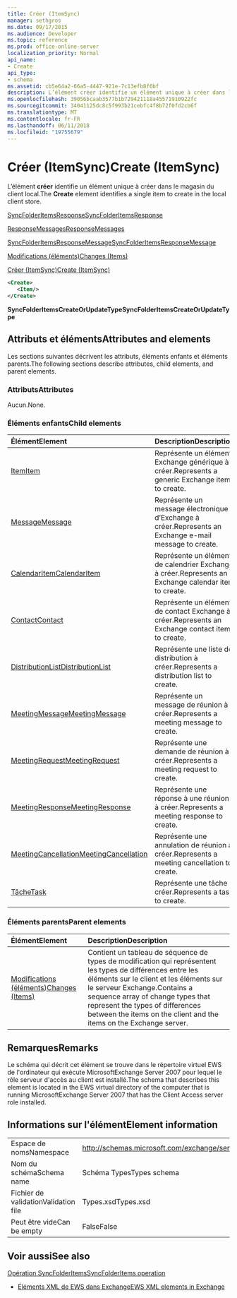 ```yaml
---
title: Créer (ItemSync)
manager: sethgros
ms.date: 09/17/2015
ms.audience: Developer
ms.topic: reference
ms.prod: office-online-server
localization_priority: Normal
api_name:
- Create
api_type:
- schema
ms.assetid: cb5e64a2-66a5-4447-921e-7c13efb8f6bf
description: L’élément créer identifie un élément unique à créer dans le magasin du client local.
ms.openlocfilehash: 39056bcaab3577b1b729421118a45571910922fc
ms.sourcegitcommit: 34041125dc8c5f993b21cebfc4f8b72f0fd2cb6f
ms.translationtype: MT
ms.contentlocale: fr-FR
ms.lasthandoff: 06/11/2018
ms.locfileid: "19755679"
---
```

# <a name="create-itemsync"></a><span data-ttu-id="31a42-103">Créer (ItemSync)</span><span class="sxs-lookup"><span data-stu-id="31a42-103">Create (ItemSync)</span></span>

<span data-ttu-id="31a42-104">L’élément **créer** identifie un élément unique à créer dans le magasin du client local.</span><span class="sxs-lookup"><span data-stu-id="31a42-104">The **Create** element identifies a single item to create in the local client store.</span></span> 
  
[<span data-ttu-id="31a42-105">SyncFolderItemsResponse</span><span class="sxs-lookup"><span data-stu-id="31a42-105">SyncFolderItemsResponse</span></span>](syncfolderitemsresponse.md)
  
[<span data-ttu-id="31a42-106">ResponseMessages</span><span class="sxs-lookup"><span data-stu-id="31a42-106">ResponseMessages</span></span>](responsemessages.md)
  
[<span data-ttu-id="31a42-107">SyncFolderItemsResponseMessage</span><span class="sxs-lookup"><span data-stu-id="31a42-107">SyncFolderItemsResponseMessage</span></span>](syncfolderitemsresponsemessage.md)
  
[<span data-ttu-id="31a42-108">Modifications (éléments)</span><span class="sxs-lookup"><span data-stu-id="31a42-108">Changes (Items)</span></span>](changes-items.md)
  
[<span data-ttu-id="31a42-109">Créer (ItemSync)</span><span class="sxs-lookup"><span data-stu-id="31a42-109">Create (ItemSync)</span></span>](create-itemsync.md)
  
```xml
<Create>
   <Item/>
</Create>
```

 <span data-ttu-id="31a42-110">**SyncFolderItemsCreateOrUpdateType**</span><span class="sxs-lookup"><span data-stu-id="31a42-110">**SyncFolderItemsCreateOrUpdateType**</span></span>
## <a name="attributes-and-elements"></a><span data-ttu-id="31a42-111">Attributs et éléments</span><span class="sxs-lookup"><span data-stu-id="31a42-111">Attributes and elements</span></span>

<span data-ttu-id="31a42-112">Les sections suivantes décrivent les attributs, éléments enfants et éléments parents.</span><span class="sxs-lookup"><span data-stu-id="31a42-112">The following sections describe attributes, child elements, and parent elements.</span></span>
  
### <a name="attributes"></a><span data-ttu-id="31a42-113">Attributs</span><span class="sxs-lookup"><span data-stu-id="31a42-113">Attributes</span></span>

<span data-ttu-id="31a42-114">Aucun.</span><span class="sxs-lookup"><span data-stu-id="31a42-114">None.</span></span>
  
### <a name="child-elements"></a><span data-ttu-id="31a42-115">Éléments enfants</span><span class="sxs-lookup"><span data-stu-id="31a42-115">Child elements</span></span>

|<span data-ttu-id="31a42-116">**Élément**</span><span class="sxs-lookup"><span data-stu-id="31a42-116">**Element**</span></span>|<span data-ttu-id="31a42-117">**Description**</span><span class="sxs-lookup"><span data-stu-id="31a42-117">**Description**</span></span>|
|:-----|:-----|
|[<span data-ttu-id="31a42-118">Item</span><span class="sxs-lookup"><span data-stu-id="31a42-118">Item</span></span>](item.md) <br/> |<span data-ttu-id="31a42-119">Représente un élément Exchange générique à créer.</span><span class="sxs-lookup"><span data-stu-id="31a42-119">Represents a generic Exchange item to create.</span></span>  <br/> |
|[<span data-ttu-id="31a42-120">Message</span><span class="sxs-lookup"><span data-stu-id="31a42-120">Message</span></span>](message-ex15websvcsotherref.md) <br/> |<span data-ttu-id="31a42-121">Représente un message électronique d’Exchange à créer.</span><span class="sxs-lookup"><span data-stu-id="31a42-121">Represents an Exchange e-mail message to create.</span></span>  <br/> |
|[<span data-ttu-id="31a42-122">CalendarItem</span><span class="sxs-lookup"><span data-stu-id="31a42-122">CalendarItem</span></span>](calendaritem.md) <br/> |<span data-ttu-id="31a42-123">Représente un élément de calendrier Exchange à créer.</span><span class="sxs-lookup"><span data-stu-id="31a42-123">Represents an Exchange calendar item to create.</span></span>  <br/> |
|[<span data-ttu-id="31a42-124">Contact</span><span class="sxs-lookup"><span data-stu-id="31a42-124">Contact</span></span>](contact.md) <br/> |<span data-ttu-id="31a42-125">Représente un élément de contact Exchange à créer.</span><span class="sxs-lookup"><span data-stu-id="31a42-125">Represents an Exchange contact item to create.</span></span>  <br/> |
|[<span data-ttu-id="31a42-126">DistributionList</span><span class="sxs-lookup"><span data-stu-id="31a42-126">DistributionList</span></span>](distributionlist.md) <br/> |<span data-ttu-id="31a42-127">Représente une liste de distribution à créer.</span><span class="sxs-lookup"><span data-stu-id="31a42-127">Represents a distribution list to create.</span></span>  <br/> |
|[<span data-ttu-id="31a42-128">MeetingMessage</span><span class="sxs-lookup"><span data-stu-id="31a42-128">MeetingMessage</span></span>](meetingmessage.md) <br/> |<span data-ttu-id="31a42-129">Représente un message de réunion à créer.</span><span class="sxs-lookup"><span data-stu-id="31a42-129">Represents a meeting message to create.</span></span>  <br/> |
|[<span data-ttu-id="31a42-130">MeetingRequest</span><span class="sxs-lookup"><span data-stu-id="31a42-130">MeetingRequest</span></span>](meetingrequest.md) <br/> |<span data-ttu-id="31a42-131">Représente une demande de réunion à créer.</span><span class="sxs-lookup"><span data-stu-id="31a42-131">Represents a meeting request to create.</span></span>  <br/> |
|[<span data-ttu-id="31a42-132">MeetingResponse</span><span class="sxs-lookup"><span data-stu-id="31a42-132">MeetingResponse</span></span>](meetingresponse.md) <br/> |<span data-ttu-id="31a42-133">Représente une réponse à une réunion à créer.</span><span class="sxs-lookup"><span data-stu-id="31a42-133">Represents a meeting response to create.</span></span>  <br/> |
|[<span data-ttu-id="31a42-134">MeetingCancellation</span><span class="sxs-lookup"><span data-stu-id="31a42-134">MeetingCancellation</span></span>](meetingcancellation.md) <br/> |<span data-ttu-id="31a42-135">Représente une annulation de réunion à créer.</span><span class="sxs-lookup"><span data-stu-id="31a42-135">Represents a meeting cancellation to create.</span></span>  <br/> |
|[<span data-ttu-id="31a42-136">Tâche</span><span class="sxs-lookup"><span data-stu-id="31a42-136">Task</span></span>](task.md) <br/> |<span data-ttu-id="31a42-137">Représente une tâche à créer.</span><span class="sxs-lookup"><span data-stu-id="31a42-137">Represents a task to create.</span></span>  <br/> |
   
### <a name="parent-elements"></a><span data-ttu-id="31a42-138">Éléments parents</span><span class="sxs-lookup"><span data-stu-id="31a42-138">Parent elements</span></span>

|<span data-ttu-id="31a42-139">**Élément**</span><span class="sxs-lookup"><span data-stu-id="31a42-139">**Element**</span></span>|<span data-ttu-id="31a42-140">**Description**</span><span class="sxs-lookup"><span data-stu-id="31a42-140">**Description**</span></span>|
|:-----|:-----|
|[<span data-ttu-id="31a42-141">Modifications (éléments)</span><span class="sxs-lookup"><span data-stu-id="31a42-141">Changes (Items)</span></span>](changes-items.md) <br/> |<span data-ttu-id="31a42-142">Contient un tableau de séquence de types de modification qui représentent les types de différences entre les éléments sur le client et les éléments sur le serveur Exchange.</span><span class="sxs-lookup"><span data-stu-id="31a42-142">Contains a sequence array of change types that represent the types of differences between the items on the client and the items on the Exchange server.</span></span>  <br/> |
   
## <a name="remarks"></a><span data-ttu-id="31a42-143">Remarques</span><span class="sxs-lookup"><span data-stu-id="31a42-143">Remarks</span></span>

<span data-ttu-id="31a42-144">Le schéma qui décrit cet élément se trouve dans le répertoire virtuel EWS de l'ordinateur qui exécute MicrosoftExchange Server 2007 pour lequel le rôle serveur d'accès au client est installé.</span><span class="sxs-lookup"><span data-stu-id="31a42-144">The schema that describes this element is located in the EWS virtual directory of the computer that is running MicrosoftExchange Server 2007 that has the Client Access server role installed.</span></span>
  
## <a name="element-information"></a><span data-ttu-id="31a42-145">Informations sur l'élément</span><span class="sxs-lookup"><span data-stu-id="31a42-145">Element information</span></span>

|||
|:-----|:-----|
|<span data-ttu-id="31a42-146">Espace de noms</span><span class="sxs-lookup"><span data-stu-id="31a42-146">Namespace</span></span>  <br/> |http://schemas.microsoft.com/exchange/services/2006/types  <br/> |
|<span data-ttu-id="31a42-147">Nom du schéma</span><span class="sxs-lookup"><span data-stu-id="31a42-147">Schema name</span></span>  <br/> |<span data-ttu-id="31a42-148">Schéma Types</span><span class="sxs-lookup"><span data-stu-id="31a42-148">Types schema</span></span>  <br/> |
|<span data-ttu-id="31a42-149">Fichier de validation</span><span class="sxs-lookup"><span data-stu-id="31a42-149">Validation file</span></span>  <br/> |<span data-ttu-id="31a42-150">Types.xsd</span><span class="sxs-lookup"><span data-stu-id="31a42-150">Types.xsd</span></span>  <br/> |
|<span data-ttu-id="31a42-151">Peut être vide</span><span class="sxs-lookup"><span data-stu-id="31a42-151">Can be empty</span></span>  <br/> |<span data-ttu-id="31a42-152">False</span><span class="sxs-lookup"><span data-stu-id="31a42-152">False</span></span>  <br/> |
   
## <a name="see-also"></a><span data-ttu-id="31a42-153">Voir aussi</span><span class="sxs-lookup"><span data-stu-id="31a42-153">See also</span></span>



[<span data-ttu-id="31a42-154">Opération SyncFolderItems</span><span class="sxs-lookup"><span data-stu-id="31a42-154">SyncFolderItems operation</span></span>](syncfolderitems-operation.md)


- [<span data-ttu-id="31a42-155">Éléments XML de EWS dans Exchange</span><span class="sxs-lookup"><span data-stu-id="31a42-155">EWS XML elements in Exchange</span></span>](ews-xml-elements-in-exchange.md)

